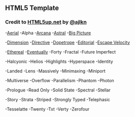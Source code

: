 ## HTML5 Template
### Credit to [HTML5up.net](http://html5up.net/) by [@ajlkn](http://twitter.com/ajlkn) 


-[Aerial](https://desainerhub.github.io/template/aerial/index.html)
-Alpha
-[Arcana](https://desainerhub.github.io/template/arcana/index.html)
-[Astral](https://desainerhub.github.io/template/astral/index.html)
-[Big Picture](https://desainerhub.github.io/template/big-picture/index.html)

-[Dimension](https://desainerhub.github.io/template/dimension/index.html)
-[Directive](https://desainerhub.github.io/template/directive/index.html)
-[Dopetrope](https://desainerhub.github.io/template/dopetrope/index.html)
-[Editorial](https://desainerhub.github.io/template/editorial/index.html)
-[Escape Velocity](https://desainerhub.github.io/template/escape-velocity/index.html)

-[Ethereal](https://desainerhub.github.io/template/ethereal/)
-[Eventually](https://desainerhub.github.io/template/eventually/index.html)
-Forty
-Fractal
-Future Imperfect

-Halcyonic
-Helios
-Highlights
-Hyperspace
-Identity

-Landed
-Lens
-Massively
-Minimaxing
-Miniport

-Multiverse
-Overflow
-Parallelism
-Phantom
-Photon

-Prologue
-Read Only
-Solid State
-Spectral
-Stellar

-Story
-Strata
-Striped
-Strongly Typed
-Telephasic

-Tesselatte
-Twenty
-Txt
-Verty
-Zerofour
